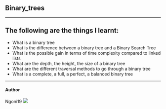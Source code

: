 ## Binary_trees

---
The following are the things l learnt:
---
- What is a binary tree
- What is the difference between a binary tree and a Binary Search Tree
- What is the possible gain in terms of time complexity compared to linked lists
- What are the depth, the height, the size of a binary tree
- What are the different traversal methods to go through a binary tree
- What is a complete, a full, a perfect, a balanced binary tree
---

#### Author

Ngoni19  <a href = "https://wa.me/+263776264077"><img src="https://img.icons8.com/fluent/48/000000/whatsapp.png"></a>
